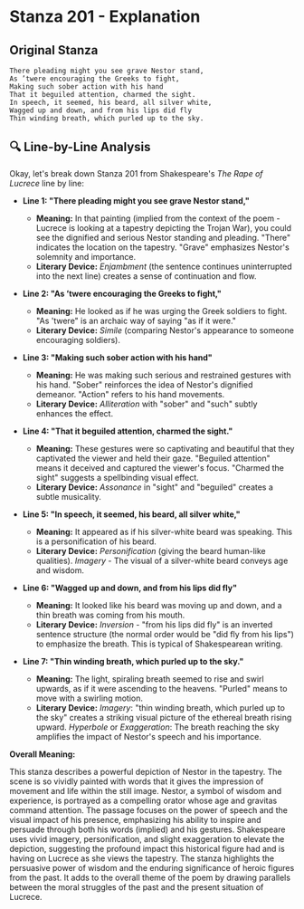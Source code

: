 # Stanza 201 - Explanation

## Original Stanza
```
There pleading might you see grave Nestor stand,
As ’twere encouraging the Greeks to fight,
Making such sober action with his hand
That it beguiled attention, charmed the sight.
In speech, it seemed, his beard, all silver white,
Wagged up and down, and from his lips did fly
Thin winding breath, which purled up to the sky.
```

## 🔍 Line-by-Line Analysis
Okay, let's break down Stanza 201 from Shakespeare's *The Rape of Lucrece* line by line:

*   **Line 1: "There pleading might you see grave Nestor stand,"**

    *   **Meaning:** In that painting (implied from the context of the poem - Lucrece is looking at a tapestry depicting the Trojan War), you could see the dignified and serious Nestor standing and pleading. "There" indicates the location on the tapestry. "Grave" emphasizes Nestor's solemnity and importance.
    *   **Literary Device:** *Enjambment* (the sentence continues uninterrupted into the next line) creates a sense of continuation and flow.

*   **Line 2: "As ’twere encouraging the Greeks to fight,"**

    *   **Meaning:** He looked as if he was urging the Greek soldiers to fight. "As 'twere" is an archaic way of saying "as if it were."
    *   **Literary Device:** *Simile* (comparing Nestor's appearance to someone encouraging soldiers).

*   **Line 3: "Making such sober action with his hand"**

    *   **Meaning:** He was making such serious and restrained gestures with his hand. "Sober" reinforces the idea of Nestor's dignified demeanor. "Action" refers to his hand movements.
    *   **Literary Device:** *Alliteration* with "sober" and "such" subtly enhances the effect.

*   **Line 4: "That it beguiled attention, charmed the sight."**

    *   **Meaning:** These gestures were so captivating and beautiful that they captivated the viewer and held their gaze. "Beguiled attention" means it deceived and captured the viewer's focus. "Charmed the sight" suggests a spellbinding visual effect.
    *   **Literary Device:** *Assonance* in "sight" and "beguiled" creates a subtle musicality.

*   **Line 5: "In speech, it seemed, his beard, all silver white,"**

    *   **Meaning:** It appeared as if his silver-white beard was speaking. This is a personification of his beard.
    *   **Literary Device:** *Personification* (giving the beard human-like qualities). *Imagery* - The visual of a silver-white beard conveys age and wisdom.

*   **Line 6: "Wagged up and down, and from his lips did fly"**

    *   **Meaning:** It looked like his beard was moving up and down, and a thin breath was coming from his mouth.
    *   **Literary Device:** *Inversion* - "from his lips did fly" is an inverted sentence structure (the normal order would be "did fly from his lips") to emphasize the breath. This is typical of Shakespearean writing.

*   **Line 7: "Thin winding breath, which purled up to the sky."**

    *   **Meaning:** The light, spiraling breath seemed to rise and swirl upwards, as if it were ascending to the heavens. "Purled" means to move with a swirling motion.
    *   **Literary Device:** *Imagery*: "thin winding breath, which purled up to the sky" creates a striking visual picture of the ethereal breath rising upward. *Hyperbole* or *Exaggeration*: The breath reaching the sky amplifies the impact of Nestor's speech and his importance.

**Overall Meaning:**

This stanza describes a powerful depiction of Nestor in the tapestry. The scene is so vividly painted with words that it gives the impression of movement and life within the still image. Nestor, a symbol of wisdom and experience, is portrayed as a compelling orator whose age and gravitas command attention. The passage focuses on the power of speech and the visual impact of his presence, emphasizing his ability to inspire and persuade through both his words (implied) and his gestures.  Shakespeare uses vivid imagery, personification, and slight exaggeration to elevate the depiction, suggesting the profound impact this historical figure had and is having on Lucrece as she views the tapestry. The stanza highlights the persuasive power of wisdom and the enduring significance of heroic figures from the past. It adds to the overall theme of the poem by drawing parallels between the moral struggles of the past and the present situation of Lucrece.

